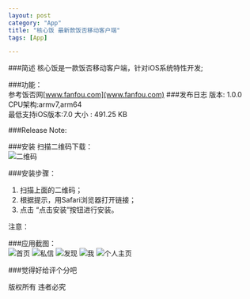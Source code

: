 ```yaml
---
layout: post
category: "App"
title: "核心饭 最新款饭否移动客户端"
tags: [App]

---
```


 
###简述
核心饭是一款饭否移动客户端，针对iOS系统特性开发;

###功能：   
参考饭否网[www.fanfou.com](www.fanfou.com) 
###发布日志
版本: 1.0.0 
CPU架构:armv7,arm64  
最低支持iOS版本:7.0
大小 : 491.25 KB  

###Release Note:

###安装
扫描二维码下载：   
![二维码](../resources/2015-10-09-2315257602.png)

###安装步骤：   
1. 扫描上面的二维码；   
2. 根据提示，用Safari浏览器打开链接；   
3. 点击 “点击安装”按钮进行安装。

注意：


###应用截图：   
![首页](../resources/IMG_0217.jpg)
![私信](../resources/IMG_0218.jpg)
![发现](../resources/IMG_0219.jpg)
![我](../resources/IMG_0220.jpg)
![个人主页](../resources/IMG_0221.jpg)

###觉得好给评个分吧
  
版权所有 违者必究
